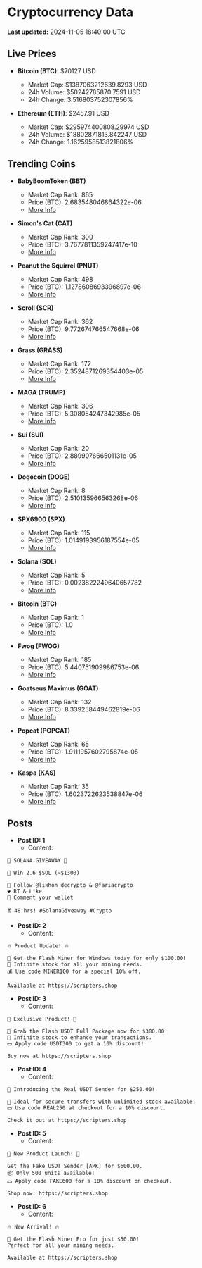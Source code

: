 # Cryptocurrency Data

**Last updated:** 2024-11-05 18:40:00 UTC

## Live Prices
- **Bitcoin (BTC)**: $70127 USD
  - Market Cap: $1387063212639.8293 USD
  - 24h Volume: $50242785870.7591 USD
  - 24h Change: 3.516803752307856%

- **Ethereum (ETH)**: $2457.91 USD
  - Market Cap: $295974400808.29974 USD
  - 24h Volume: $18802871813.842247 USD
  - 24h Change: 1.1625958513821806%

## Trending Coins
- **BabyBoomToken (BBT)**
  - Market Cap Rank: 865
  - Price (BTC): 2.683548046864322e-06
  - [More Info](https://www.coingecko.com/en/coins/babyboomtoken)

- **Simon's Cat (CAT)**
  - Market Cap Rank: 300
  - Price (BTC): 3.7677811359247417e-10
  - [More Info](https://www.coingecko.com/en/coins/simons-cat)

- **Peanut the Squirrel (PNUT)**
  - Market Cap Rank: 498
  - Price (BTC): 1.1278608693396897e-06
  - [More Info](https://www.coingecko.com/en/coins/peanut-the-squirrel)

- **Scroll (SCR)**
  - Market Cap Rank: 362
  - Price (BTC): 9.772674766547668e-06
  - [More Info](https://www.coingecko.com/en/coins/scroll)

- **Grass (GRASS)**
  - Market Cap Rank: 172
  - Price (BTC): 2.3524871269354403e-05
  - [More Info](https://www.coingecko.com/en/coins/grass)

- **MAGA (TRUMP)**
  - Market Cap Rank: 306
  - Price (BTC): 5.308054247342985e-05
  - [More Info](https://www.coingecko.com/en/coins/maga)

- **Sui (SUI)**
  - Market Cap Rank: 20
  - Price (BTC): 2.889907666501131e-05
  - [More Info](https://www.coingecko.com/en/coins/sui)

- **Dogecoin (DOGE)**
  - Market Cap Rank: 8
  - Price (BTC): 2.510135966563268e-06
  - [More Info](https://www.coingecko.com/en/coins/dogecoin)

- **SPX6900 (SPX)**
  - Market Cap Rank: 115
  - Price (BTC): 1.0149193956187554e-05
  - [More Info](https://www.coingecko.com/en/coins/spx6900)

- **Solana (SOL)**
  - Market Cap Rank: 5
  - Price (BTC): 0.0023822249640657782
  - [More Info](https://www.coingecko.com/en/coins/solana)

- **Bitcoin (BTC)**
  - Market Cap Rank: 1
  - Price (BTC): 1.0
  - [More Info](https://www.coingecko.com/en/coins/bitcoin)

- **Fwog (FWOG)**
  - Market Cap Rank: 185
  - Price (BTC): 5.440751909986753e-06
  - [More Info](https://www.coingecko.com/en/coins/fwog)

- **Goatseus Maximus (GOAT)**
  - Market Cap Rank: 132
  - Price (BTC): 8.339258449462819e-06
  - [More Info](https://www.coingecko.com/en/coins/goatseus-maximus)

- **Popcat (POPCAT)**
  - Market Cap Rank: 65
  - Price (BTC): 1.9111957602795874e-05
  - [More Info](https://www.coingecko.com/en/coins/popcat)

- **Kaspa (KAS)**
  - Market Cap Rank: 35
  - Price (BTC): 1.6023722623538847e-06
  - [More Info](https://www.coingecko.com/en/coins/kaspa)

## Posts
- **Post ID: 1**
  - Content:
```
🚀 SOLANA GIVEAWAY 🚀

🎁 Win 2.6 $SOL (~$1300)

🤝 Follow @likhon_decrypto & @fariacrypto
❤️ RT & Like
💬 Comment your wallet

⏳ 48 hrs! #SolanaGiveaway #Crypto
```

- **Post ID: 2**
  - Content:
```
🔥 Product Update! 🔥

🚀 Get the Flash Miner for Windows today for only $100.00!
🔋 Infinite stock for all your mining needs.
💰 Use code MINER100 for a special 10% off.

Available at https://scripters.shop
```

- **Post ID: 3**
  - Content:
```
🎁 Exclusive Product! 🎁

💸 Grab the Flash USDT Full Package now for $300.00!
🎉 Infinite stock to enhance your transactions.
💵 Apply code USDT300 to get a 10% discount!

Buy now at https://scripters.shop
```

- **Post ID: 4**
  - Content:
```
💎 Introducing the Real USDT Sender for $250.00!

💼 Ideal for secure transfers with unlimited stock available.
💵 Use code REAL250 at checkout for a 10% discount.

Check it out at https://scripters.shop
```

- **Post ID: 5**
  - Content:
```
🚀 New Product Launch! 🚀

Get the Fake USDT Sender [APK] for $600.00.
📦 Only 500 units available!
💵 Apply code FAKE600 for a 10% discount on checkout.

Shop now: https://scripters.shop
```

- **Post ID: 6**
  - Content:
```
🔥 New Arrival! 🔥

💸 Get the Flash Miner Pro for just $50.00!
Perfect for all your mining needs.

Available at https://scripters.shop
```

